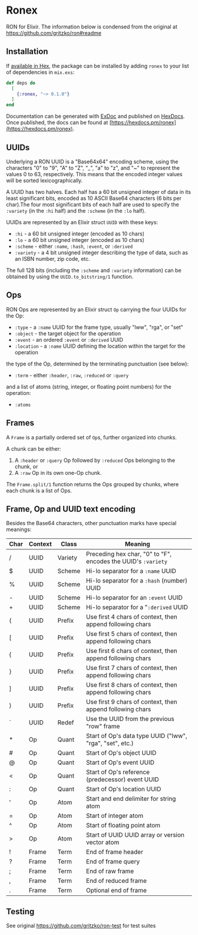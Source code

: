 # Ronex

RON for Elixir. The information below is condensed from the original
at https://github.com/gritzko/ron#readme

## Installation

If [available in Hex](https://hex.pm/docs/publish), the package can be installed
by adding `ronex` to your list of dependencies in `mix.exs`:

```elixir
def deps do
  [
    {:ronex, "~> 0.1.0"}
  ]
end
```

Documentation can be generated with [ExDoc](https://github.com/elixir-lang/ex_doc)
and published on [HexDocs](https://hexdocs.pm). Once published, the docs can
be found at [https://hexdocs.pm/ronex](https://hexdocs.pm/ronex).

## UUIDs

Underlying a RON UUID is a "Base64x64" encoding scheme, using
the characters "0" to "9", "A" to "Z", "_", "a" to "z", and "~"
to represent the values 0 to 63, respectively. This means that
the encoded integer values will be sorted lexicographically.

A UUID has two halves. Each half has a 60 bit unsigned integer
of data in its least significant bits, encoded as 10 ASCII
Base64 characters (6 bits per char).The four most significant
bits of each half are used to specify the `:variety` (in the
`:hi` half) and the `:scheme` (in the `:lo` half).

UUIDs are represented by an Elixir struct `UUID` with these
keys:
* `:hi` - a 60 bit unsigned integer (encoded as 10 chars)
* `:lo` - a 60 bit unsigned integer (encoded as 10 chars)
* `:scheme` - either `:name`, `:hash`, `:event`, or `:derived`
* `:variety` - a 4 bit unsigned integer describing the type of data, such
   as an ISBN number, zip code, etc.

The full 128 bits (including the `:scheme` and `:variety` information)
can be obtained by using the `UUID.to_bitstring/1` function.

## Ops

RON Ops are represented by an Elixir struct `Op` carrying the four UUIDs
for the Op:
* `:type` - a `:name` UUID for the frame type, usually "lww", "rga", or "set"
* `:object` - the target object for the operation
* `:event` - an ordered `:event` or `:derived` UUID
* `:location` - a `:name` UUID defining the location within the target for the operation

the type of the Op, determined by the terminating punctuation (see below):
* `:term` - either `:header`, `:raw`, `:reduced` or `:query`

and a list of atoms (string, integer, or floating point numbers) for the operation:
* `:atoms`

## Frames

A `Frame` is a partially ordered set of `Op`s, further organized into chunks.

A chunk can be either:
1. A `:header` or `:query` Op followed by `:reduced` Ops belonging to the chunk, or
2. A `:raw` Op in its own one-Op chunk.

The `Frame.split/1` function returns the Ops grouped by chunks, where each chunk is
a list of Ops.

## Frame, Op and UUID text encoding

Besides the Base64 characters, other punctuation marks have special meanings:

| Char | Context | Class   | Meaning                                                        |
| ---- | ------- | ------- | -------------------------------------------------------------- |
| \/   | UUID    | Variety | Preceding hex char, "0" to "F", encodes the UUID's `:variety`  |
| \$   | UUID    | Scheme  | Hi-lo separator for a `:name` UUID                             |
| \%   | UUID    | Scheme  | Hi-lo separator for a `:hash` (number) UUID                    |
| \-   | UUID    | Scheme  | Hi-lo separator for an `:event` UUID                           |
| \+   | UUID    | Scheme  | Hi-lo separator for a "`:derived` UUID                         |
| \(   | UUID    | Prefix  | Use first 4 chars of context, then append following chars      |
| \[   | UUID    | Prefix  | Use first 5 chars of context, then append following chars      |
| \{   | UUID    | Prefix  | Use first 6 chars of context, then append following chars      |
| \}   | UUID    | Prefix  | Use first 7 chars of context, then append following chars      |
| \]   | UUID    | Prefix  | Use first 8 chars of context, then append following chars      |
| \)   | UUID    | Prefix  | Use first 9 chars of context, then append following chars      |
| \`   | UUID    | Redef   | Use the UUID from the previous "row" frame                     |
| \*   | Op      | Quant   | Start of Op's data type UUID ("lww", "rga", "set", etc.)       |
| \#   | Op      | Quant   | Start of Op's object UUID                                      |
| \@   | Op      | Quant   | Start of Op's event UUID                                       |
| \<   | Op      | Quant   | Start of Op's reference (predecessor) event UUID               |
| \:   | Op      | Quant   | Start of Op's location UUID                                    |
| \'   | Op      | Atom    | Start and end delimiter for string atom                        |
| \=   | Op      | Atom    | Start of integer atom                                          |
| \^   | Op      | Atom    | Start of floating point atom                                   |
| \>   | Op      | Atom    | Start of UUID UUID array or version vector atom                |
| \!   | Frame   | Term    | End of frame header                                            |
| \?   | Frame   | Term    | End of frame query                                             |
| \;   | Frame   | Term    | End of raw frame                                               |
| \,   | Frame   | Term    | End of reduced frame                                           |
| \.   | Frame   | Term    | Optional end of frame                                          |

## Testing

See original https://github.com/gritzko/ron-test for test suites
